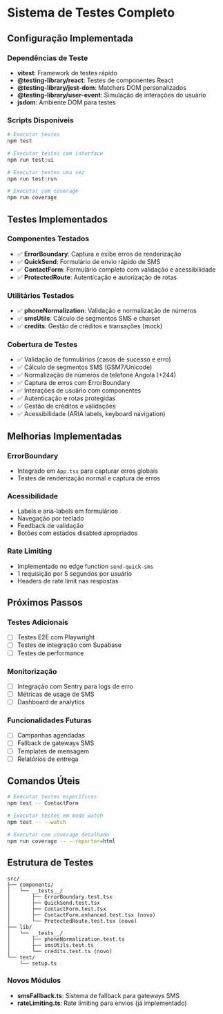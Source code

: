 # Sistema de Testes Completo

## Configuração Implementada

### Dependências de Teste
- **vitest**: Framework de testes rápido
- **@testing-library/react**: Testes de componentes React
- **@testing-library/jest-dom**: Matchers DOM personalizados
- **@testing-library/user-event**: Simulação de interações do usuário
- **jsdom**: Ambiente DOM para testes

### Scripts Disponíveis
```bash
# Executar testes
npm test

# Executar testes com interface
npm run test:ui

# Executar testes uma vez
npm run test:run

# Executar com coverage
npm run coverage
```

## Testes Implementados

### Componentes Testados
- ✅ **ErrorBoundary**: Captura e exibe erros de renderização
- ✅ **QuickSend**: Formulário de envio rápido de SMS  
- ✅ **ContactForm**: Formulário completo com validação e acessibilidade
- ✅ **ProtectedRoute**: Autenticação e autorização de rotas

### Utilitários Testados
- ✅ **phoneNormalization**: Validação e normalização de números
- ✅ **smsUtils**: Cálculo de segmentos SMS e charset
- ✅ **credits**: Gestão de créditos e transações (mock)

### Cobertura de Testes
- ✅ Validação de formulários (casos de sucesso e erro)
- ✅ Cálculo de segmentos SMS (GSM7/Unicode)
- ✅ Normalização de números de telefone Angola (+244)
- ✅ Captura de erros com ErrorBoundary
- ✅ Interações de usuário com componentes
- ✅ Autenticação e rotas protegidas
- ✅ Gestão de créditos e validações
- ✅ Acessibilidade (ARIA labels, keyboard navigation)

## Melhorias Implementadas

### ErrorBoundary
- Integrado em `App.tsx` para capturar erros globais
- Testes de renderização normal e captura de erros

### Acessibilidade
- Labels e aria-labels em formulários
- Navegação por teclado
- Feedback de validação
- Botões com estados disabled apropriados

### Rate Limiting
- Implementado no edge function `send-quick-sms`
- 1 requisição por 5 segundos por usuário
- Headers de rate limit nas respostas

## Próximos Passos

### Testes Adicionais
- [ ] Testes E2E com Playwright
- [ ] Testes de integração com Supabase
- [ ] Testes de performance

### Monitorização
- [ ] Integração com Sentry para logs de erro
- [ ] Métricas de usage de SMS
- [ ] Dashboard de analytics

### Funcionalidades Futuras
- [ ] Campanhas agendadas
- [ ] Fallback de gateways SMS
- [ ] Templates de mensagem
- [ ] Relatórios de entrega

## Comandos Úteis

```bash
# Executar testes específicos
npm test -- ContactForm

# Executar testes em modo watch
npm test -- --watch

# Executar com coverage detalhado
npm run coverage -- --reporter=html
```

## Estrutura de Testes

```
src/
├── components/
│   └── __tests__/
│       ├── ErrorBoundary.test.tsx
│       ├── QuickSend.test.tsx
│       ├── ContactForm.test.tsx
│       ├── ContactForm.enhanced.test.tsx (novo)
│       └── ProtectedRoute.test.tsx (novo)
├── lib/
│   └── __tests__/
│       ├── phoneNormalization.test.ts
│       ├── smsUtils.test.ts
│       └── credits.test.ts (novo)
└── test/
    └── setup.ts
```

### Novos Módulos
- **smsFallback.ts**: Sistema de fallback para gateways SMS
- **rateLimiting.ts**: Rate limiting para envios (já implementado)